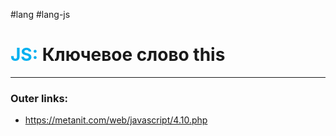 #lang #lang-js
# <font color="#00b0f0">JS:</font> Ключевое слово this
---
### Outer links:
- https://metanit.com/web/javascript/4.10.php